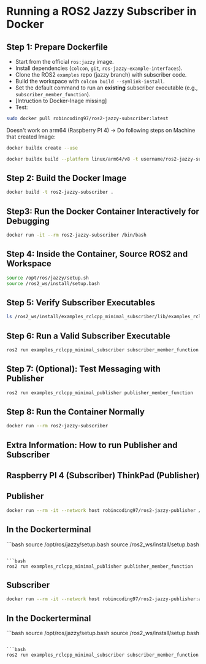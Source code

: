 # Running a ROS2 Jazzy Subscriber in Docker

## Step 1: Prepare Dockerfile

- Start from the official `ros:jazzy` image.
- Install dependencies (`colcon`, `git`, `ros-jazzy-example-interfaces`).
- Clone the ROS2 `examples` repo (jazzy branch) with subscriber code.
- Build the workspace with `colcon build --symlink-install`.
- Set the default command to run an **existing** subscriber executable (e.g., `subscriber_member_function`).
- [Intruction to Docker-Inage missing]
- Test:
```bash
sudo docker pull robincoding97/ros2-jazzy-subscriber:latest
```
Doesn't work on arm64 (Raspberry PI 4) -> Do following steps on Machine that created Image:
```bash
docker buildx create --use
```
```bash
docker buildx build --platform linux/arm64/v8 -t username/ros2-jazzy-subscriber:arm64 --push .
```

## Step 2: Build the Docker Image

```bash
docker build -t ros2-jazzy-subscriber .
```

## Step3: Run the Docker Container Interactively for Debugging
```bash
docker run -it --rm ros2-jazzy-subscriber /bin/bash
```
## Step 4:  Inside the Container, Source ROS2 and Workspace
```bash
source /opt/ros/jazzy/setup.sh
source /ros2_ws/install/setup.bash
```

## Step 5:  Verify Subscriber Executables
```bash
ls /ros2_ws/install/examples_rclcpp_minimal_subscriber/lib/examples_rclcpp_minimal_subscriber/
```
## Step 6: Run a Valid Subscriber Executable
```bash
ros2 run examples_rclcpp_minimal_subscriber subscriber_member_function
```

## Step 7: (Optional): Test Messaging with Publisher
```bash
ros2 run examples_rclcpp_minimal_publisher publisher_member_function
```

## Step 8: Run the Container Normally
```bash
docker run --rm ros2-jazzy-subscriber
```

## Extra Information: How to run Publisher and Subscriber
## Raspberry PI 4 (Subscriber) ThinkPad (Publisher)

## Publisher
```bash
docker run --rm -it --network host robincoding97/ros2-jazzy-publisher /bin/bash
```
## In the Dockerterminal
´´´bash
source /opt/ros/jazzy/setup.bash
source /ros2_ws/install/setup.bash
```

```bash
ros2 run examples_rclcpp_minimal_publisher publisher_member_function
```

## Subscriber
```bash
docker run --rm -it --network host robincoding97/ros2-jazzy-publisher:arm64 /bin/bash
```
## In the Dockerterminal
´´´bash
source /opt/ros/jazzy/setup.bash
source /ros2_ws/install/setup.bash
```

```bash
ros2 run examples_rclcpp_minimal_subscriber subscriber_member_function
```



